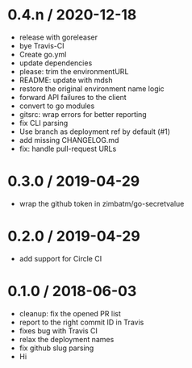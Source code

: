 
0.4.n / 2020-12-18
==================

  * release with goreleaser
  * bye Travis-CI
  * Create go.yml
  * update dependencies
  * please: trim the environmentURL
  * README: update with mdsh
  * restore the original environment name logic
  * forward API failures to the client
  * convert to go modules
  * gitsrc: wrap errors for better reporting
  * fix CLI parsing
  * Use branch as deployment ref by default (#1)
  * add missing CHANGELOG.md
  * fix: handle pull-request URLs

0.3.0 / 2019-04-29
==================

  * wrap the github token in zimbatm/go-secretvalue

0.2.0 / 2019-04-29
==================

  * add support for Circle CI

0.1.0 / 2018-06-03
==================

  * cleanup: fix the opened PR list
  * report to the right commit ID in Travis
  * fixes bug with Travis CI
  * relax the deployment names
  * fix github slug parsing
  * Hi

